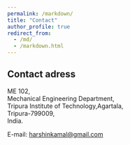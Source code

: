 ```yaml
---
permalink: /markdown/
title: "Contact"
author_profile: true
redirect_from: 
  - /md/
  - /markdown.html
---
```


## Contact adress

ME 102,<br/>
Mechanical Engineering Department,<br/>
Tripura Institute of Technology,Agartala,<br/>
Tripura-799009,<br/>
India.<br/>

E-mail: harshinkamal@gmail.com


